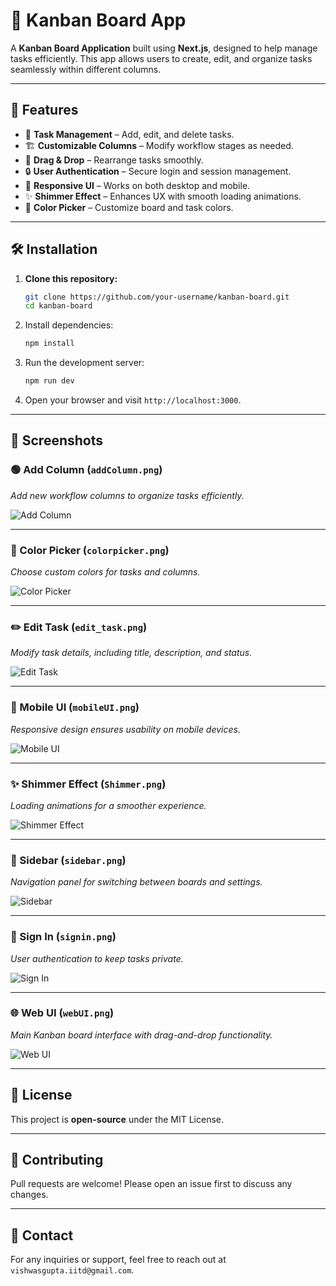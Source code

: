 # 📝 Kanban Board App

A **Kanban Board Application** built using **Next.js**, designed to help manage tasks efficiently. This app allows users to create, edit, and organize tasks seamlessly within different columns.

---

## 🚀 Features

- 📝 **Task Management** – Add, edit, and delete tasks.
- 🏗️ **Customizable Columns** – Modify workflow stages as needed.
- 🎯 **Drag & Drop** – Rearrange tasks smoothly.
- 🔒 **User Authentication** – Secure login and session management.
- 📱 **Responsive UI** – Works on both desktop and mobile.
- ✨ **Shimmer Effect** – Enhances UX with smooth loading animations.
- 🎨 **Color Picker** – Customize board and task colors.

---

## 🛠️ Installation

1. **Clone this repository:**
   ```bash
   git clone https://github.com/your-username/kanban-board.git
   cd kanban-board
2. Install dependencies:
   ```bash
   npm install
   ```
3. Run the development server:
   ```bash
   npm run dev
   ```
4. Open your browser and visit `http://localhost:3000`.

---

## 📸 Screenshots

### 🟢 Add Column (`addColumn.png`)
_Add new workflow columns to organize tasks efficiently._

![Add Column](./Screenshots/addColumn.png)

---

### 🎨 Color Picker (`colorpicker.png`)
_Choose custom colors for tasks and columns._

![Color Picker](./Screenshots/colorpicker.png)

---

### ✏️ Edit Task (`edit_task.png`)
_Modify task details, including title, description, and status._

![Edit Task](./Screenshots/edit_task.png)

---

### 📱 Mobile UI (`mobileUI.png`)
_Responsive design ensures usability on mobile devices._

![Mobile UI](./Screenshots/mobileUI.png)

---

### ✨ Shimmer Effect (`Shimmer.png`)
_Loading animations for a smoother experience._

![Shimmer Effect](./Screenshots/Shimmer.png)

---

### 📂 Sidebar (`sidebar.png`)
_Navigation panel for switching between boards and settings._

![Sidebar](./Screenshots/sidebar.png)

---

### 🔑 Sign In (`signin.png`)
_User authentication to keep tasks private._

![Sign In](./Screenshots/signin.png)

---

### 🌐 Web UI (`webUI.png`)
_Main Kanban board interface with drag-and-drop functionality._

![Web UI](./Screenshots/webUI.png)

---

## 📜 License
This project is **open-source** under the MIT License.

---

## 🤝 Contributing
Pull requests are welcome! Please open an issue first to discuss any changes.

---

## 📧 Contact
For any inquiries or support, feel free to reach out at `vishwasgupta.iitd@gmail.com`.
```


